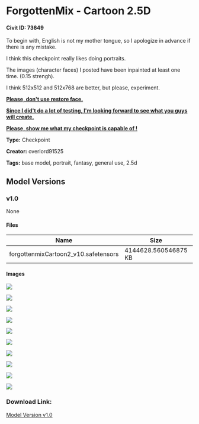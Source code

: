 # ForgottenMix - Cartoon 2.5D

#### Civit ID: 73649

<p>To begin with, English is not my mother tongue, so I apologize in advance if there is any mistake.</p><p>I think this checkpoint really likes doing portraits.</p><p>The images (character faces) I posted have been inpainted at least one time. (0.15 strengh).</p><p>I think 512x512 and 512x768 are better, but please, experiment.</p><p><strong><u>Please, don't use restore face.</u></strong></p><p><strong><u>Since I did't do a lot of testing, I'm looking forward to see what you guys will create.</u></strong></p><p><strong><u>Please, show me what my checkpoint is capable of !</u></strong></p>

**Type:** Checkpoint

**Creator:** overlord91525

**Tags:** base model, portrait, fantasy, general use, 2.5d

## Model Versions

### v1.0

None

#### Files

| Name | Size | Type | Format | Download Url | AutoV1 | AutoV2 | SHA256 | CRC32 | BLAKE3 |
| --- | --- | --- | --- | --- | --- | --- | --- | --- | --- |
| forgottenmixCartoon2_v10.safetensors | 4144628.560546875 KB | Model | SafeTensor | https://civitai.com/api/download/models/78365 | 1BD180E1 | C3784EFC60 | C3784EFC6054D68D01A1D016D356AFD4F0AE1AE8975BD798C9CF34ABEB4D79BF | 43D68B7C | E6689839E3C42332C8E741935CEFC10832D180EFBB5BCC2E8C62C6AF5592C11F |

#### Images

<p><img src="https://image.civitai.com/xG1nkqKTMzGDvpLrqFT7WA/f66cc63b-6953-4c61-84ea-f1b3b268f750/width=450/879053.jpeg" /></p>

<p><img src="https://image.civitai.com/xG1nkqKTMzGDvpLrqFT7WA/85d133d6-4eb3-438f-8365-aa87cd0350ed/width=450/879057.jpeg" /></p>

<p><img src="https://image.civitai.com/xG1nkqKTMzGDvpLrqFT7WA/b1f5928a-b0ba-4b34-b731-81e56a1f8669/width=450/879058.jpeg" /></p>

<p><img src="https://image.civitai.com/xG1nkqKTMzGDvpLrqFT7WA/aff578f1-b22c-465d-95fe-382ede44de17/width=450/879055.jpeg" /></p>

<p><img src="https://image.civitai.com/xG1nkqKTMzGDvpLrqFT7WA/c92980f6-4950-410b-9ca5-b37f10f3e93c/width=450/879054.jpeg" /></p>

<p><img src="https://image.civitai.com/xG1nkqKTMzGDvpLrqFT7WA/92efc8ba-0ce4-451b-a7bd-a86d82ac0f19/width=450/879056.jpeg" /></p>

<p><img src="https://image.civitai.com/xG1nkqKTMzGDvpLrqFT7WA/ad0883fa-6c35-4260-bbd8-e9938f05601a/width=450/879062.jpeg" /></p>

<p><img src="https://image.civitai.com/xG1nkqKTMzGDvpLrqFT7WA/1aca660b-8e57-40a2-9417-935a61420ba7/width=450/879059.jpeg" /></p>

<p><img src="https://image.civitai.com/xG1nkqKTMzGDvpLrqFT7WA/dd9ecbd0-452c-424e-88ce-8c3162cc5084/width=450/879061.jpeg" /></p>

<p><img src="https://image.civitai.com/xG1nkqKTMzGDvpLrqFT7WA/58175315-780f-4157-9508-2e2aa12f63d6/width=450/879060.jpeg" /></p>

### Download Link:

[Model Version v1.0](https://civitai.com/api/download/models/78365)

